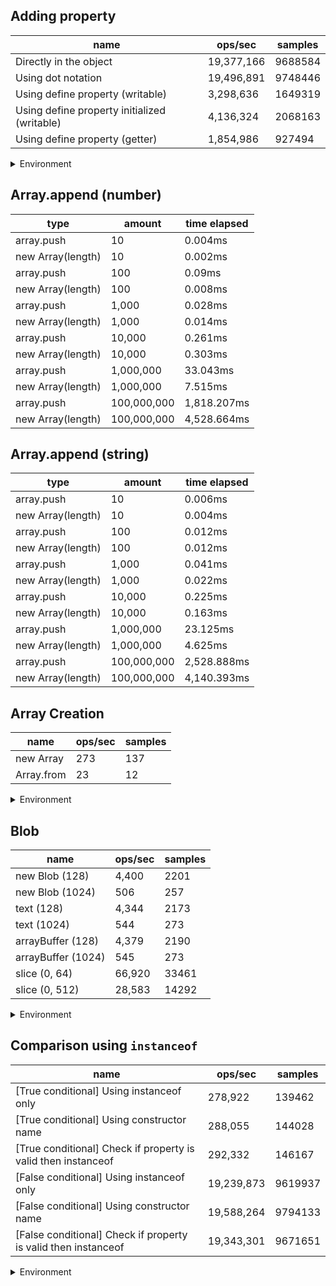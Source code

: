 ## Adding property

|name|ops/sec|samples|
|-|-|-|
|Directly in the object|19,377,166|9688584|
|Using dot notation|19,496,891|9748446|
|Using define property (writable)|3,298,636|1649319|
|Using define property initialized (writable)|4,136,324|2068163|
|Using define property (getter)|1,854,986|927494|


<details>
<summary>Environment</summary>

* __Machine:__ linux x64 | 4 vCPUs | 7.6GB Mem
* __Run:__ Mon Sep 02 2024 14:18:36 GMT+0000 (Coordinated Universal Time)
</details>

<!--
{"environment":{"platform":"linux","arch":"x64","cpus":4,"totalMemory":7.588970184326172},"benchmarks":[{"name":"Directly in the object","opsSec":19377166.139760967,"samples":9688584},{"name":"Using dot notation","opsSec":19496891.298288573,"samples":9748446},{"name":"Using define property (writable)","opsSec":3298636.7399204588,"samples":1649319},{"name":"Using define property initialized (writable)","opsSec":4136324.5770968515,"samples":2068163},{"name":"Using define property (getter)","opsSec":1854986.7757120926,"samples":927494}]}-->

## Array.append (number)

|type|amount|time elapsed|
|-|-|-|
array.push|10|0.004ms
new Array(length)|10|0.002ms
array.push|100|0.09ms
new Array(length)|100|0.008ms
array.push|1,000|0.028ms
new Array(length)|1,000|0.014ms
array.push|10,000|0.261ms
new Array(length)|10,000|0.303ms
array.push|1,000,000|33.043ms
new Array(length)|1,000,000|7.515ms
array.push|100,000,000|1,818.207ms
new Array(length)|100,000,000|4,528.664ms
## Array.append (string)

|type|amount|time elapsed|
|-|-|-|
array.push|10|0.006ms
new Array(length)|10|0.004ms
array.push|100|0.012ms
new Array(length)|100|0.012ms
array.push|1,000|0.041ms
new Array(length)|1,000|0.022ms
array.push|10,000|0.225ms
new Array(length)|10,000|0.163ms
array.push|1,000,000|23.125ms
new Array(length)|1,000,000|4.625ms
array.push|100,000,000|2,528.888ms
new Array(length)|100,000,000|4,140.393ms

## Array Creation

|name|ops/sec|samples|
|-|-|-|
|new Array|273|137|
|Array.from|23|12|


<details>
<summary>Environment</summary>

* __Machine:__ linux x64 | 4 vCPUs | 7.6GB Mem
* __Run:__ Mon Sep 02 2024 14:32:46 GMT+0000 (Coordinated Universal Time)
</details>

<!--
{"environment":{"platform":"linux","arch":"x64","cpus":4,"totalMemory":7.588970184326172},"benchmarks":[{"name":"new Array","opsSec":273.40622892869817,"samples":137},{"name":"Array.from","opsSec":23.129795342655715,"samples":12}]}-->

## Blob

|name|ops/sec|samples|
|-|-|-|
|new Blob (128)|4,400|2201|
|new Blob (1024)|506|257|
|text (128)|4,344|2173|
|text (1024)|544|273|
|arrayBuffer (128)|4,379|2190|
|arrayBuffer (1024)|545|273|
|slice (0, 64)|66,920|33461|
|slice (0, 512)|28,583|14292|


<details>
<summary>Environment</summary>

* __Machine:__ linux x64 | 4 vCPUs | 7.6GB Mem
* __Run:__ Mon Sep 02 2024 14:37:37 GMT+0000 (Coordinated Universal Time)
</details>

<!--
{"environment":{"platform":"linux","arch":"x64","cpus":4,"totalMemory":7.588970184326172},"benchmarks":[{"name":"new Blob (128)","opsSec":4400.652370622016,"samples":2201},{"name":"new Blob (1024)","opsSec":506.825221001075,"samples":257},{"name":"text (128)","opsSec":4344.653782957618,"samples":2173},{"name":"text (1024)","opsSec":544.3196634262116,"samples":273},{"name":"arrayBuffer (128)","opsSec":4379.911254238047,"samples":2190},{"name":"arrayBuffer (1024)","opsSec":545.5854140085693,"samples":273},{"name":"slice (0, 64)","opsSec":66920.75995833614,"samples":33461},{"name":"slice (0, 512)","opsSec":28583.226080571625,"samples":14292}]}-->

## Comparison using `instanceof`

|name|ops/sec|samples|
|-|-|-|
|[True conditional] Using instanceof only|278,922|139462|
|[True conditional] Using constructor name|288,055|144028|
|[True conditional] Check if property is valid then instanceof |292,332|146167|
|[False conditional] Using instanceof only|19,239,873|9619937|
|[False conditional] Using constructor name|19,588,264|9794133|
|[False conditional] Check if property is valid then instanceof |19,343,301|9671651|


<details>
<summary>Environment</summary>

* __Machine:__ linux x64 | 4 vCPUs | 7.6GB Mem
* __Run:__ Mon Sep 02 2024 14:46:04 GMT+0000 (Coordinated Universal Time)
</details>

<!--
{"environment":{"platform":"linux","arch":"x64","cpus":4,"totalMemory":7.588970184326172},"benchmarks":[{"name":"[True conditional] Using instanceof only","opsSec":278922.26008303446,"samples":139462},{"name":"[True conditional] Using constructor name","opsSec":288055.8046980763,"samples":144028},{"name":"[True conditional] Check if property is valid then instanceof ","opsSec":292332.80494337063,"samples":146167},{"name":"[False conditional] Using instanceof only","opsSec":19239873.96149182,"samples":9619937},{"name":"[False conditional] Using constructor name","opsSec":19588264.74629804,"samples":9794133},{"name":"[False conditional] Check if property is valid then instanceof ","opsSec":19343301.96139811,"samples":9671651}]}-->
